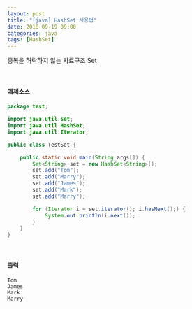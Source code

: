 ```yaml
---
layout: post
title: "[java] HashSet 사용법"
date: 2018-09-19 09:00
categories: java
tags: [HashSet]
---
```


중복을 허락하지 않는 자료구조 Set

<br>

#### 예제소스

```java
package test;

import java.util.Set;
import java.util.HashSet;
import java.util.Iterator;

public class TestSet {

	public static void main(String args[]) {
		Set<String> set = new HashSet<String>();
		set.add("Tom");
		set.add("Marry");
		set.add("James");
		set.add("Mark");
		set.add("Marry");

		for (Iterator i = set.iterator(); i.hasNext();) {
			System.out.println(i.next());
		}
	}
}
```

<br>

#### 출력

```
Tom
James
Mark
Marry
```
